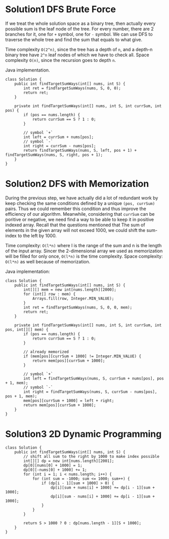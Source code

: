 # Solution1 DFS Brute Force

If we treat the whole solution space as a binary tree, then actually every possible sum is the leaf node of the tree. For every number, there are 2 branches for it, one for `+` symbol, one for `-` symbol. We can use DFS to traverse the whole tree and find the sum that equals to what give. 

Time complexity `O(2^n)`, since the tree has a depth of `n`, and a depth-n binary tree have `2^n` leaf nodes of which we have to check all.
Space complexity `O(n)`, since the recursion goes to depth `n`. 

Java implementation.

```
class Solution {
    public int findTargetSumWays(int[] nums, int S) {
        int ret = findTargetSumWays(nums, S, 0, 0);
        return ret;
    }
    
    private int findTargetSumWays(int[] nums, int S, int currSum, int pos) {
        if (pos == nums.length) {
            return currSum == S ? 1 : 0;
        }
        
        // symbol `+`
        int left = currSum + nums[pos];
        // symbol `-`
        int right = currSum - nums[pos];
        return findTargetSumWays(nums, S, left, pos + 1) + findTargetSumWays(nums, S, right, pos + 1);
    }
}
```

# Solution2 DFS with Memorization

During the previous step, we have actually did a lot of redundant work by keep checking the same conditions defined by a unique `(pos, currSum)` pairs. Thus we could remember this condition and thus improve the efficiency of our algorithm. Meanwhile, considering that `currSum` can be poritive or negative, we need find a way to be able to keep it in positive indexed array. Recall that the questions mentioned that The sum of elements in the given array will not exceed 1000, we could shift the sum-index to the left by 1000. 

Time complexity: `O(l*n)` where l is the range of the sum and n is the length of the input array. Sincer the 2-dimensional array we used as memorization will be filled for only once, `O(l*n)` is the time complexity. 
Space complexity: `O(l*n)` as well because of memorization. 

Java implementation:

```
class Solution {
    public int findTargetSumWays(int[] nums, int S) {
        int[][] mem = new int[nums.length][2000];
        for (int[] row : mem) {
            Arrays.fill(row, Integer.MIN_VALUE);
        }
        int ret = findTargetSumWays(nums, S, 0, 0, mem);
        return ret;
    }
    
    private int findTargetSumWays(int[] nums, int S, int currSum, int pos, int[][] mem) {
        if (pos == nums.length) {
            return currSum == S ? 1 : 0;
        }
        
        // already memorized
        if (mem[pos][currSum + 1000] != Integer.MIN_VALUE) {
            return mem[pos][currSum + 1000];
        }
        
        // symbol `+`
        int left = findTargetSumWays(nums, S, currSum + nums[pos], pos + 1, mem);
        // symbol `-`
        int right = findTargetSumWays(nums, S, currSum - nums[pos], pos + 1, mem);
        mem[pos][currSum + 1000] = left + right;
        return mem[pos][currSum + 1000];
    }
}
```

# Solution3 2D Dynamic Programming



```
class Solution {
    public int findTargetSumWays(int[] nums, int S) {
        // shift all sum to the right by 1000 to make index possible
        int[][] dp = new int[nums.length][2001];
        dp[0][nums[0] + 1000] = 1;
        dp[0][-nums[0] + 1000] += 1;
        for (int i = 1; i < nums.length; i++) {
            for (int sum = -1000; sum <= 1000; sum++) {
                if (dp[i - 1][sum + 1000] > 0) {
                    dp[i][sum + nums[i] + 1000] += dp[i - 1][sum + 1000];
                    dp[i][sum - nums[i] + 1000] += dp[i - 1][sum + 1000];
                }
            }
        }
        
        return S > 1000 ? 0 : dp[nums.length - 1][S + 1000];
    }
}
```
